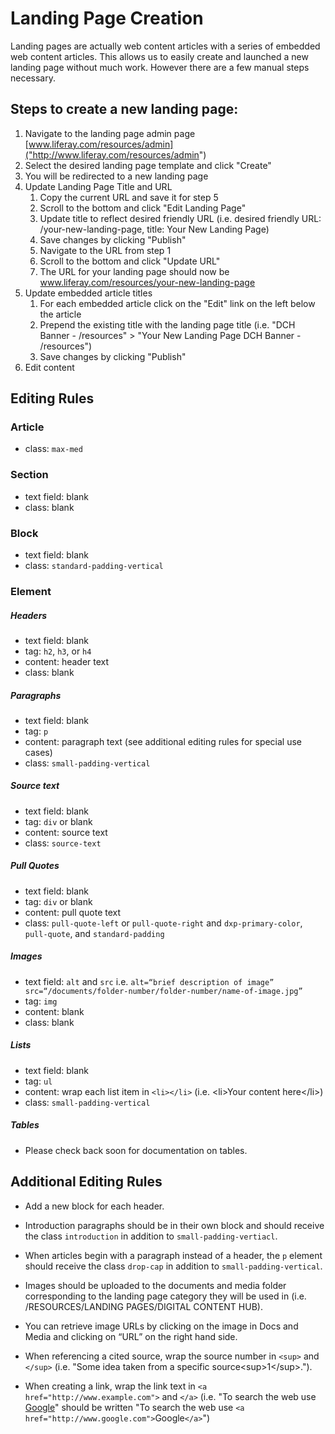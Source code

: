 # Landing Page Creation

Landing pages are actually web content articles with a series of embedded web content articles. This allows us to easily create and launched a new landing page without much work. However there are a few manual steps necessary.

## Steps to create a new landing page:
1. Navigate to the landing page admin page [www.liferay.com/resources/admin]("http://www.liferay.com/resources/admin")
2. Select the desired landing page template and click "Create"
3. You will be redirected to a new landing page
4. Update Landing Page Title and URL
	1. Copy the current URL and save it for step 5
	2. Scroll to the bottom and click "Edit Landing Page"
	3. Update title to reflect desired friendly URL (i.e. desired friendly URL: /your-new-landing-page, title: Your New Landing Page)
	4. Save changes by clicking "Publish"
	5. Navigate to the URL from step 1
	6. Scroll to the bottom and click "Update URL"
	7. The URL for your landing page should now be www.liferay.com/resources/your-new-landing-page
5. Update embedded article titles
	1. For each embedded article click on the "Edit" link on the left below the article
	2. Prepend the existing title with the landing page title (i.e. "DCH Banner - /resources" > "Your New Landing Page DCH Banner - /resources")
	3. Save changes by clicking "Publish"
6. Edit content

## Editing Rules
### Article
- class: `max-med`

### Section
- text field: blank
- class: blank

### Block
- text field: blank
- class: `standard-padding-vertical`

### Element
##### Headers
- text field: blank
- tag: `h2`, `h3`, or `h4`
- content: header text
- class: blank

##### Paragraphs
- text field: blank
- tag: `p`
- content: paragraph text (see additional editing rules for special use cases)
- class: `small-padding-vertical`

##### Source text
- text field: blank
- tag: `div` or blank
- content: source text
- class: `source-text`

##### Pull Quotes
- text field: blank
- tag: `div` or blank
- content: pull quote text
- class: `pull-quote-left` or `pull-quote-right` and `dxp-primary-color`, `pull-quote`, and `standard-padding`

##### Images
- text field: `alt` and `src` i.e. `alt=“brief description of image” src=“/documents/folder-number/folder-number/name-of-image.jpg”`
- tag: `img`
- content: blank
- class: blank

##### Lists
- text field: blank
- tag: `ul`
- content: wrap each list item in `<li></li>` (i.e. \<li\>Your content here\</li\>)
- class: `small-padding-vertical`

##### Tables
- Please check back soon for documentation on tables.


## Additional Editing Rules
- Add a new block for each header.

- Introduction paragraphs should be in their own block and should receive the class `introduction` in addition to `small-padding-vertiacl`.

- When articles begin with a paragraph instead of a header, the `p` element should receive the class `drop-cap` in addition to `small-padding-vertical`.

- Images should be uploaded to the documents and media folder corresponding to the landing page category they will be used in (i.e. /RESOURCES/LANDING PAGES/DIGITAL CONTENT HUB).

- You can retrieve image URLs by clicking on the image in Docs and Media and clicking on “URL” on the right hand side.

- When referencing a cited source, wrap the source number in `<sup>` and `</sup>` (i.e. "Some idea taken from a specific source\<sup\>1\</sup\>.").

- When creating a link, wrap the link text in `<a href="http://www.example.com">` and `</a>` (i.e. "To search the web use [Google](http://www.google.com)" should be written "To search the web use `<a href="http://www.google.com">`Google`</a>`")